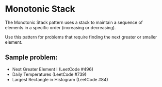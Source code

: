 # Monotonic Stack

The Monotonic Stack pattern uses a stack to maintain a sequence of elements in a specific order (increasing or decreasing).

Use this pattern for problems that require finding the next greater or smaller element.

## Sample problem:

- Next Greater Element I (LeetCode #496)
- Daily Temperatures (LeetCode #739)
- Largest Rectangle in Histogram (LeetCode #84)
